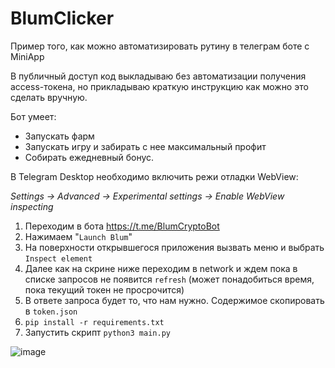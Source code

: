 # BlumClicker

Пример того, как можно автоматизировать рутину в телеграм боте с MiniApp

В публичный доступ код выкладываю без автоматизации получения access-токена,
но прикладываю краткую инструкцию как можно это сделать вручную.

Бот умеет:
- Запускать фарм
- Запускать игру и забирать с нее максимальный профит
- Собирать ежедневный бонус.

В Telegram Desktop необходимо включить режи отладки WebView:

_Settings -> Advanced -> Experimental settings -> Enable WebView inspecting_

1. Переходим в бота https://t.me/BlumCryptoBot
2. Нажимаем "`Launch Blum`"
3. На поверхности открывшегося приложения вызвать меню и выбрать `Inspect element`
4. Далее как на скрине ниже переходим в network и ждем пока в списке запросов не появится `refresh` (может понадобиться время, пока текущий токен не просрочится)
5. В ответе запроса будет то, что нам нужно. Содержимое скопировать в `token.json`
6. `pip install -r requirements.txt`
7. Запустить скрипт `python3 main.py`

![image](https://github.com/TotalAwesome/BlumClicker/assets/39047158/1acc5fbc-5e0b-430a-9f16-6e7e01d4f87b)
